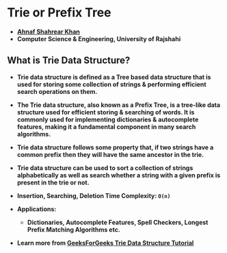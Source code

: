 # Trie or Prefix Tree
- **[Ahnaf Shahrear Khan](https://github.com/ahnafshahrear)**
- **Computer Science & Engineering, University of Rajshahi**

## What is Trie Data Structure? 
- **Trie data structure is defined as a Tree based data structure that is used for storing some collection of strings & performing efficient search operations on them.**

- **The Trie data structure, also known as a Prefix Tree, is a tree-like data structure used for efficient storing & searching of words.
  It is commonly used for implementing dictionaries & autocomplete features, making it a fundamental component in many search algorithms.**

- **Trie data structure follows some property that, if two strings have a common prefix then they will have the same ancestor in the trie.**

- **Trie data structure can be used to sort a collection of strings alphabetically as well as search whether a string with a given prefix is present in the trie or not.**

- **Insertion, Searching, Deletion Time Complexity: `O(n)`**

- **Applications:**
  - **Dictionaries, Autocomplete Features, Spell Checkers, Longest Prefix Matching Algorithms etc.**

- **Learn more from [GeeksForGeeks Trie Data Structure Tutorial](https://www.geeksforgeeks.org/introduction-to-trie-data-structure-and-algorithm-tutorials/)**
